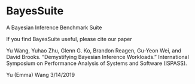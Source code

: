 # BayesSuite
A Bayesian Inference Benchmark Suite

If you find BayesSuite useful, please cite our paper

Yu Wang, Yuhao Zhu, Glenn G. Ko, Brandon Reagen, Gu-Yeon Wei, and David Brooks. “Demystifying Bayesian Inference Workloads.” International Symposium on Performance Analysis of Systems and Software (ISPASS).

Yu (Emma) Wang
3/14/2019
